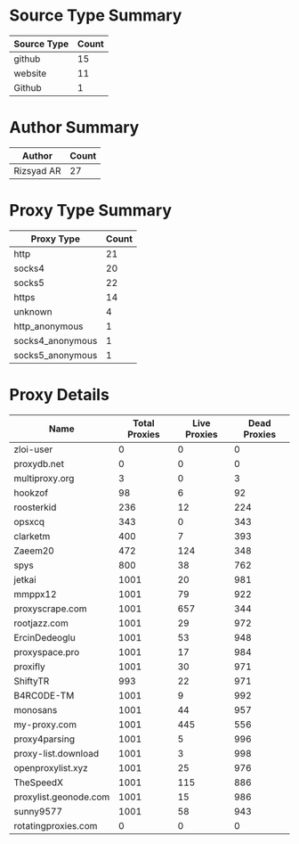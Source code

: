 # Source Type Summary

| Source Type | Count |
|-------------|-------|
| github | 15 |
| website | 11 |
| Github | 1 |


# Author Summary

| Author | Count |
|--------|-------|
| Rizsyad AR | 27 |


# Proxy Type Summary

| Proxy Type | Count |
|------------|-------|
| http | 21 |
| socks4 | 20 |
| socks5 | 22 |
| https | 14 |
| unknown | 4 |
| http_anonymous | 1 |
| socks4_anonymous | 1 |
| socks5_anonymous | 1 |


# Proxy Details

| Name | Total Proxies | Live Proxies | Dead Proxies |
|------|---------------|--------------|---------------|
| zloi-user | 0 | 0 | 0 |
| proxydb.net | 0 | 0 | 0 |
| multiproxy.org | 3 | 0 | 3 |
| hookzof | 98 | 6 | 92 |
| roosterkid | 236 | 12 | 224 |
| opsxcq | 343 | 0 | 343 |
| clarketm | 400 | 7 | 393 |
| Zaeem20 | 472 | 124 | 348 |
| spys | 800 | 38 | 762 |
| jetkai | 1001 | 20 | 981 |
| mmppx12 | 1001 | 79 | 922 |
| proxyscrape.com | 1001 | 657 | 344 |
| rootjazz.com | 1001 | 29 | 972 |
| ErcinDedeoglu | 1001 | 53 | 948 |
| proxyspace.pro | 1001 | 17 | 984 |
| proxifly | 1001 | 30 | 971 |
| ShiftyTR | 993 | 22 | 971 |
| B4RC0DE-TM | 1001 | 9 | 992 |
| monosans | 1001 | 44 | 957 |
| my-proxy.com | 1001 | 445 | 556 |
| proxy4parsing | 1001 | 5 | 996 |
| proxy-list.download | 1001 | 3 | 998 |
| openproxylist.xyz | 1001 | 25 | 976 |
| TheSpeedX | 1001 | 115 | 886 |
| proxylist.geonode.com | 1001 | 15 | 986 |
| sunny9577 | 1001 | 58 | 943 |
| rotatingproxies.com | 0 | 0 | 0 |
